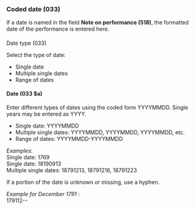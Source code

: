 ### Coded date (033)  

If a date is named in the field **Note on performance (518)**, the formatted date of the performance is entered here.

####   
Date type (033)

Select the type of date:

- Single date
- Multiple single dates
- Range of dates  
   

#### Date (033 $a)

Enter different types of dates using the coded form YYYYMMDD. Single years may be entered as YYYY.

- Single date: YYYYMMDD
- Multiple single dates: YYYYMMDD, YYYYMMDD, YYYYMMDD, etc.
- Range of dates: YYYYMMDD-YYYYMMDD

_Examples_:  
Single date: 1769  
Single date: 18190913  
Multiple single dates: 18791213, 18791216, 18791223

If a portion of the date is unknown or missing, use a hyphen.

_Example_ _for December 1791_ :   
179112--